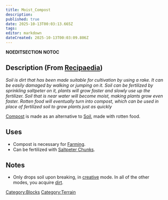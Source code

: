 ```yaml
---
title: Moist_Compost
description: 
published: true
date: 2025-10-13T00:03:13.665Z
tags: 
editor: markdown
dateCreated: 2025-10-13T00:03:09.806Z
---
```


__NOEDITSECTION__ __NOTOC__

## Description (From [Recipaedia](Recipaedia "wikilink"))

*Soil is dirt that has been made suitable for cultivation by using a
rake. It can be easily damaged by walking or jumping on it. Soil can be
fertilized by sprinkling saltpeter on it, plants will grow faster and
slowly use up the fertilizer. Soil that is near water will become moist,
making plants grow even faster. Rotten food will eventually turn into
compost, which can be used in place of fertilized soil to grow plants
just as quickly*

[Compost](Compost "wikilink") is made as an alternative to
[Soil](Soil "wikilink"), made with rotten food.

## Uses

  - Compost is necessary for [Farming](Farming "wikilink").
  - Can be fertilized with [Saltpeter
    Chunks](Saltpeter_Chunk "wikilink").

## Notes

  - Only drops soil upon breaking, in
    [creative](Creative_Gamemode "wikilink") mode. In all of the other
    modes, you acquire [dirt](Dirt "wikilink").

[Category:Blocks](Category:Blocks "wikilink")
[Category:Terrain](Category:Terrain "wikilink")